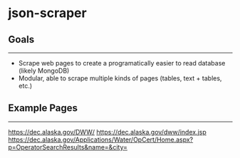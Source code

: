 # json-scraper

## Goals
---

* Scrape web pages to create a programatically easier to read database (likely MongoDB)
* Modular, able to scrape multiple kinds of pages (tables, text + tables, etc.)


## Example Pages
---

https://dec.alaska.gov/DWW/
https://dec.alaska.gov/dww/index.jsp
https://dec.alaska.gov/Applications/Water/OpCert/Home.aspx?p=OperatorSearchResults&name=&city=
